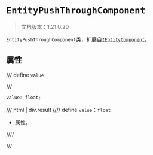 # `EntityPushThroughComponent`

> 文档版本：1.21.0.20

`EntityPushThroughComponent`类，扩展自[`IEntityComponent`](./ientitycomponent.md)。

## 属性

/// define
`value`


///

```js
value: float;
```

/// html | div.result
//// define
`value`：`float`

- 属性。


////

///


